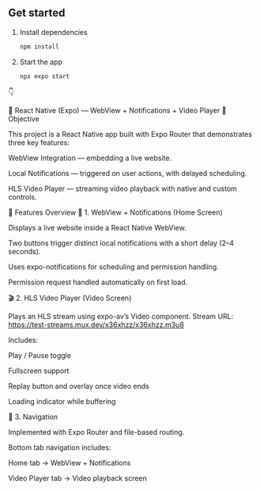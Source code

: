 ## Get started

1. Install dependencies

   ```bash
   npm install
   ```

2. Start the app

   ```bash
   npx expo start
   ```


👇

📱 React Native (Expo) — WebView + Notifications + Video Player
🎯 Objective

This project is a React Native app built with Expo Router that demonstrates three key features:

WebView Integration — embedding a live website.

Local Notifications — triggered on user actions, with delayed scheduling.

HLS Video Player — streaming video playback with native and custom controls.

🧠 Features Overview
🧩 1. WebView + Notifications (Home Screen)

Displays a live website inside a React Native WebView.

Two buttons trigger distinct local notifications with a short delay (2–4 seconds).

Uses expo-notifications for scheduling and permission handling.


Permission request handled automatically on first load.

🎬 2. HLS Video Player (Video Screen)

Plays an HLS stream using expo-av’s Video component.
Stream URL:
https://test-streams.mux.dev/x36xhzz/x36xhzz.m3u8

Includes:

Play / Pause toggle

Fullscreen support

Replay button and overlay once video ends

Loading indicator while buffering

🔀 3. Navigation

Implemented with Expo Router and file-based routing.

Bottom tab navigation includes:

Home tab → WebView + Notifications

Video Player tab → Video playback screen
